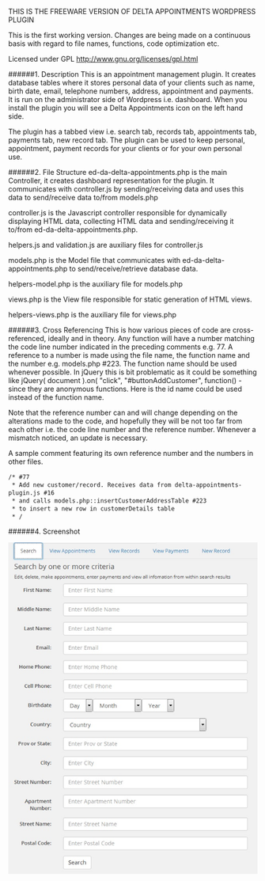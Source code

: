 THIS IS THE FREEWARE VERSION OF DELTA APPOINTMENTS WORDPRESS PLUGIN

This is the first working version. Changes are being made on a continuous basis with regard to
file names, functions, code optimization etc.

Licensed under GPL http://www.gnu.org/licenses/gpl.html

######1. Description
This is an appointment management plugin. It creates database tables where it stores personal data of your clients such as name, birth date, email, telephone numbers, address, appointment and payments. It is run on the administrator side of Wordpress i.e. dashboard. When you install the plugin you will see a Delta Appointments icon on the left hand side.

The plugin has a tabbed view i.e. search tab, records tab, appointments tab, payments tab, new record tab. The plugin can be used to keep personal, appointment, payment records for your clients or for your own personal use.

######2. File Structure
ed-da-delta-appointments.php is the main Controller, it creates dashboard representation for the plugin. It communicates with controller.js by sending/receiving data and uses this data to send/receive data to/from models.php

controller.js is the Javascript controller responsible for dynamically displaying HTML data, collecting HTML data and sending/receiving it to/from ed-da-delta-appointments.php.

helpers.js and validation.js are auxiliary files for controller.js

models.php is the Model file that communicates with ed-da-delta-appointments.php to send/receive/retrieve database data. 

helpers-model.php is the auxiliary file for models.php

views.php is the View file responsible for static generation of HTML views.

helpers-views.php is the auxiliary file for views.php

######3. Cross Referencing
This is how various pieces of code are cross-referenced, ideally and in theory. Any function will have a number matching the code line number indicated in the preceding comments e.g. 77. A reference to a number is made using the file name, the function name and the number e.g. models.php #223. The function name should be used whenever possible. In jQuery this is bit problematic as it could be something like jQuery( document ).on( "click", "#buttonAddCustomer", function() - since they are anonymous functions. Here is the id name could be used instead of the function name.

Note that the reference number can and will change depending on the alterations made to the code, and hopefully they will be not too far from each other i.e. the code line number and the reference number. Whenever a mismatch noticed, an update is necessary.

A sample comment featuring its own reference number and the numbers in other files.
```
/* #77
 * Add new customer/record. Receives data from delta-appointments-plugin.js #16
 * and calls models.php::insertCustomerAddressTable #223
 * to insert a new row in customerDetails table
 * /
```
######4. Screenshot

[![screenshot](screenshot.jpg)](screenshot.jpg)

